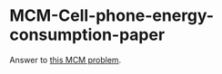 # MCM-Cell-phone-energy-consumption-paper
Answer to [this MCM problem](http://www.comap.com/undergraduate/contests/mcm/contests/2009/problems/).
